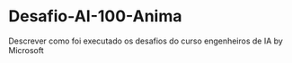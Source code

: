 # Desafio-AI-100-Anima
Descrever como foi executado os desafios do curso engenheiros de IA by Microsoft
